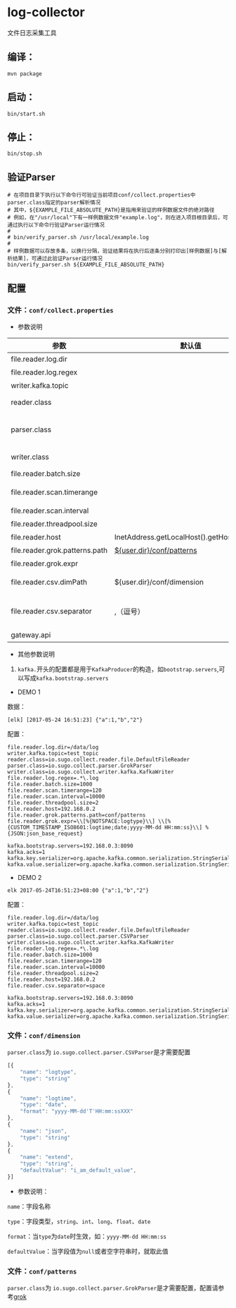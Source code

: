 # log-collector
文件日志采集工具

## 编译：
```shell
mvn package
```

## 启动：
```shell
bin/start.sh
```
## 停止：

```shell
bin/stop.sh
```

## 验证Parser
```shell
# 在项目目录下执行以下命令行可验证当前项目conf/collect.properties中parser.class指定的parser解析情况
# 其中，${EXAMPLE_FILE_ABSOLUTE_PATH}是指用来验证的样例数据文件的绝对路径
# 例如，在"/usr/local"下有一样例数据文件"example.log"，则在进入项目根目录后，可通过执行以下命令行验证Parser运行情况
#
# bin/verify_parser.sh /usr/local/example.log
#
# 样例数据可以存放多条，以换行分隔，验证结果将在执行后逐条分别打印出[样例数据]与[解析结果]，可通过此验证Parser运行情况
bin/verify_parser.sh ${EXAMPLE_FILE_ABSOLUTE_PATH}
```

## 配置

### 文件：`conf/collect.properties`

* 参数说明

| 参数          | 默认值           | 说明  |
| ------------- |-------------   | -----|
|file.reader.log.dir |  | 采集的文件夹 |
|file.reader.log.regex |  | 采集的文件名正则表达式 |
|writer.kafka.topic|      |   kafka的topic名称 |
|reader.class  |       |reader类名，暂时只有`io.sugo.collect.reader.file.DefaultFileReader` |
|parser.class  |       |parser类名，`CSV`文件使用 `io.sugo.collect.parser.CSVParser`，`nginx`日志建议使用`io.sugo.collect.parser.GrokParser` |
|writer.class  |       | writer类名，数据写入到`kafka`使用`io.sugo.collect.writer.kafka.KafkaWriter` |
|file.reader.batch.size  |       |    数据分批发送，此配置为每个批次的大小 |
|file.reader.scan.timerange  |       |    目录过期时间，采集程序不采集超过此时间的目录，单位(minutes)名 |
|file.reader.scan.interval  |       |    目录扫描时间，单位(ms) |
|file.reader.threadpool.size  |       | reader线程池大小，一个线程负责一个采集子目录 |
|file.reader.host  |InetAddress.getLocalHost().getHostAddress()|（可选）采集机器ip|
|file.reader.grok.patterns.path  | [${user.dir}/conf/patterns](https://github.com/Datafruit/log-collector/blob/master/src/main/resources/patterns)     | （可选）grok表达式配置文件路径 |
|file.reader.grok.expr  | | grok 表达式 |
|file.reader.csv.dimPath|${user.dir}/conf/dimension| csv维度配置文件，`parser.class`为`io.sugo.collect.parser.CSVParser`时生效 |
|file.reader.csv.separator|  ,（逗号） | csv文件分隔符，空格分隔可填`space`， `parser.class`为`io.sugo.collect.parser.CSVParser`时生效 |
|gateway.api |  | 网关地址 |

* 其他参数说明

1. `kafka.`开头的配置都是用于`KafkaProducer`的构造，如`bootstrap.servers`,可以写成`kafka.bootstrap.servers`

* DEMO 1

数据：
```
[elk] [2017-05-24 16:51:23] {"a":1,"b","2"}
```
配置：
```properties
file.reader.log.dir=/data/log
writer.kafka.topic=test_topic
reader.class=io.sugo.collect.reader.file.DefaultFileReader
parser.class=io.sugo.collect.parser.GrokParser
writer.class=io.sugo.collect.writer.kafka.KafkaWriter
file.reader.log.regex=.*\.log
file.reader.batch.size=1000
file.reader.scan.timerange=120
file.reader.scan.interval=10000
file.reader.threadpool.size=2
file.reader.host=192.168.0.2
file.reader.grok.patterns.path=conf/patterns
file.reader.grok.expr=\\[%{NOTSPACE:logtype}\\] \\[%{CUSTOM_TIMESTAMP_ISO8601:logtime;date;yyyy-MM-dd HH:mm:ss}\\] %{JSON:json_base_request}

kafka.bootstrap.servers=192.168.0.3:8090
kafka.acks=1
kafka.key.serializer=org.apache.kafka.common.serialization.StringSerializer
kafka.value.serializer=org.apache.kafka.common.serialization.StringSerializer

```
* DEMO 2

```
elk 2017-05-24T16:51:23+08:00 {"a":1,"b","2"}
```
配置：
```properties
file.reader.log.dir=/data/log
writer.kafka.topic=test_topic
reader.class=io.sugo.collect.reader.file.DefaultFileReader
parser.class=io.sugo.collect.parser.CSVParser
writer.class=io.sugo.collect.writer.kafka.KafkaWriter
file.reader.log.regex=.*\.log
file.reader.batch.size=1000
file.reader.scan.timerange=120
file.reader.scan.interval=10000
file.reader.threadpool.size=2
file.reader.host=192.168.0.2
file.reader.csv.separator=space

kafka.bootstrap.servers=192.168.0.3:8090
kafka.acks=1
kafka.key.serializer=org.apache.kafka.common.serialization.StringSerializer
kafka.value.serializer=org.apache.kafka.common.serialization.StringSerializer

```

### 文件：`conf/dimension`

`parser.class`为 `io.sugo.collect.parser.CSVParser`是才需要配置

```javascript
[{
	"name": "logtype",
	"type": "string"
},
{
	"name": "logtime",
	"type": "date",
	"format": "yyyy-MM-dd'T'HH:mm:ssXXX"
},
{
	"name": "json",
	"type": "string"
},
{
	"name": "extend",
	"type": "string",
	"defaultValue": "i_am_default_value",
}]
```
* 参数说明：


 `name`：字段名称

 `type`：字段类型，`string`、`int`、`long`、`float`、`date`

 `format`：当`type`为`date`时生效，如：`yyyy-MM-dd HH:mm:ss`

 `defaultValue`：当字段值为`null`或者空字符串时，就取此值

 ### 文件：`conf/patterns`
`parser.class`为 `io.sugo.collect.parser.GrokParser`是才需要配置，配置请参考[grok](https://www.elastic.co/guide/en/logstash/current/plugins-filters-grok.html#_grok_basics)